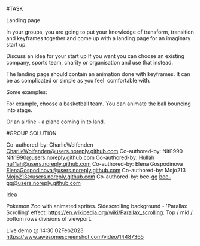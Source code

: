 #TASK

Landing page

In your groups, you are going to put your knowledge of transform, transition and keyframes together and come up with a landing page for an imaginary start up.

Discuss an idea for your start up
If you want you can choose an existing company, sports team, charity or organisation and use that instead. 

The landing page should contain an animation done with keyframes. It can be as complicated or simple as you feel  comfortable with.

Some examples:

For example, choose a basketball team. You can animate the ball bouncing into stage. 

Or an airline - a plane coming in to land.

#GROUP SOLUTION

Co-authored-by: CharlieWolfenden <CharlieWolfenden@users.noreply.github.com>
Co-authored-by: Niti1990 <Niti1990@users.noreply.github.com>
Co-authored-by: Hullah <hu11ah@users.noreply.github.com>
Co-authored-by: Elena Gospodinova <ElenaGospodinova@users.noreply.github.com>
Co-authored-by: Mojo213 <Mojo213@users.noreply.github.com>
Co-authored-by: bee-gg <bee-gg@users.noreply.github.com>

Idea

Pokemon Zoo with animated sprites.
Sidescrolling background - 'Parallax Scrolling' effect: <https://en.wikipedia.org/wiki/Parallax_scrolling>.
Top / mid / bottom rows divisions of viewport.

Live demo @ 14:30 02Feb2023
https://www.awesomescreenshot.com/video/14487365

